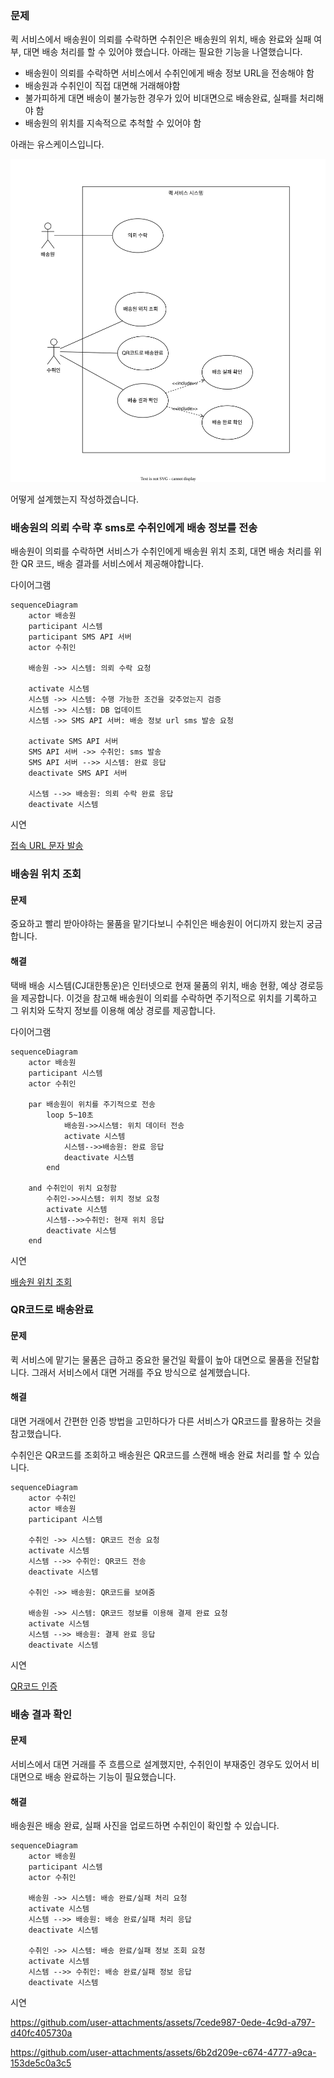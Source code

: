 ### 문제

퀵 서비스에서 배송원이 의뢰를 수락하면 수취인은 배송원의 위치, 배송 완료와 실패 여부, 대면 배송 처리를 할 수 있어야 했습니다. 아래는 필요한 기능을 나열했습니다.

- 배송원이 의뢰를 수락하면 서비스에서 수취인에게 배송 정보 URL을 전송해야 함
- 배송원과 수취인이 직접 대면해 거래해야함
- 불가피하게 대면 배송이 불가능한 경우가 있어 비대면으로 배송완료, 실패를 처리해야 함
- 배송원의 위치를 지속적으로 추척할 수 있어야 함

아래는 유스케이스입니다.

![주요 유스케이스](<delivery process.drawio.svg>)

어떻게 설계했는지 작성하겠습니다.

### 배송원의 의뢰 수락 후 sms로 수취인에게 배송 정보를 전송

배송원이 의뢰를 수락하면 서비스가 수취인에게 배송원 위치 조회, 대면 배송 처리를 위한 QR 코드, 배송 결과를 서비스에서 제공해야합니다.

다이어그램

```mermaid
sequenceDiagram
    actor 배송원
    participant 시스템
    participant SMS API 서버
    actor 수취인

    배송원 ->> 시스템: 의뢰 수락 요청
    
    activate 시스템
    시스템 ->> 시스템: 수행 가능한 조건을 갖추었는지 검증
    시스템 ->> 시스템: DB 업데이트
    시스템 ->> SMS API 서버: 배송 정보 url sms 발송 요청
    
    activate SMS API 서버
    SMS API 서버 ->> 수취인: sms 발송
    SMS API 서버 -->> 시스템: 완료 응답
    deactivate SMS API 서버

    시스템 -->> 배송원: 의뢰 수락 완료 응답
    deactivate 시스템
```

시연

[접속 URL 문자 발송](https://github.com/user-attachments/assets/c77f2e0e-df44-4aee-b45c-1118bd8c47ec)

### 배송원 위치 조회

#### 문제

중요하고 빨리 받아야하는 물품을 맡기다보니 수취인은 배송원이 어디까지 왔는지 궁금합니다.

#### 해결

택배 배송 시스템(CJ대한통운)은 인터넷으로 현재 물품의 위치, 배송 현황, 예상 경로등을 제공합니다. 이것을 참고해 배송원이 의뢰를 수락하면 주기적으로 위치를 기록하고 그 위치와 도착지 정보를 이용해 예상 경로를 제공합니다.

다이어그램

```mermaid
sequenceDiagram
    actor 배송원
    participant 시스템 
    actor 수취인

    par 배송원이 위치를 주기적으로 전송
        loop 5~10초
            배송원->>시스템: 위치 데이터 전송
            activate 시스템
            시스템-->>배송원: 완료 응답
            deactivate 시스템
        end

    and 수취인이 위치 요청함
        수취인->>시스템: 위치 정보 요청
        activate 시스템
        시스템-->>수취인: 현재 위치 응답
        deactivate 시스템
    end
```

시연

[배송원 위치 조회](https://github.com/user-attachments/assets/3fdd8274-9d69-48ae-beec-14629b16c9cb)

### QR코드로 배송완료

#### 문제

퀵 서비스에 맡기는 물품은 급하고 중요한 물건일 확률이 높아 대면으로 물품을 전달합니다. 그래서 서비스에서 대면 거래를 주요 방식으로 설계했습니다.

#### 해결

대면 거래에서 간편한 인증 방법을 고민하다가 다른 서비스가 QR코드를 활용하는 것을 참고했습니다.

수취인은 QR코드를 조회하고 배송원은 QR코드를 스캔해 배송 완료 처리를 할 수 있습니다.

```mermaid
sequenceDiagram
    actor 수취인
    actor 배송원
    participant 시스템 

    수취인 ->> 시스템: QR코드 전송 요청
    activate 시스템
    시스템 -->> 수취인: QR코드 전송
    deactivate 시스템

    수취인 ->> 배송원: QR코드를 보여줌

    배송원 ->> 시스템: QR코드 정보를 이용해 결제 완료 요청
    activate 시스템
    시스템 -->> 배송원: 결제 완료 응답
    deactivate 시스템
```

시연

[QR코드 인증](https://github.com/user-attachments/assets/a209e2c2-4f9a-4c19-bb69-af7f10539b13)

### 배송 결과 확인

#### 문제

서비스에서 대면 거래를 주 흐름으로 설계했지만, 수취인이 부재중인 경우도 있어서 비대면으로 배송 완료하는 기능이 필요했습니다.

#### 해결

배송원은 배송 완료, 실패 사진을 업로드하면 수취인이 확인할 수 있습니다.

```mermaid
sequenceDiagram
    actor 배송원
    participant 시스템 
    actor 수취인    

    배송원 ->> 시스템: 배송 완료/실패 처리 요청
    activate 시스템
    시스템 -->> 배송원: 배송 완료/실패 처리 응답
    deactivate 시스템
    
    수취인 ->> 시스템: 배송 완료/실패 정보 조회 요청
    activate 시스템
    시스템 -->> 수취인: 배송 완료/실패 정보 응답
    deactivate 시스템
```

시연

https://github.com/user-attachments/assets/7cede987-0ede-4c9d-a797-d40fc405730a

https://github.com/user-attachments/assets/6b2d209e-c674-4777-a9ca-153de5c0a3c5
